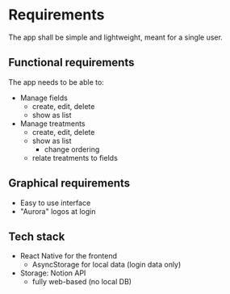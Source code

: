 # Requirements

The app shall be simple and lightweight, meant for a single user.

## Functional requirements
The app needs to be able to:

- Manage fields
    - create, edit, delete
    - show as list
- Manage treatments
    - create, edit, delete
    - show as list
        - change ordering
    - relate treatments to fields

## Graphical requirements
- Easy to use interface
- "Aurora" logos at login

## Tech stack

- React Native for the frontend
    - AsyncStorage for local data (login data only)
- Storage: Notion API
    - fully web-based (no local DB)